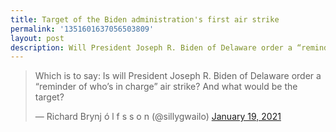 ```yaml
---
title: Target of the Biden administration's first air strike
permalink: '1351601637056503809'
layout: post
description: Will President Joseph R. Biden of Delaware order a “reminder of who’s in charge” air strike? 
---
```


<blockquote class="twitter-tweet"><p lang="en" dir="ltr">Which is to say: Is will President Joseph R. Biden of Delaware order a “reminder of who’s in charge” air strike? And what would be the target?</p>&mdash; Richard Brynj ó l f s s o n (@sillygwailo) <a href="https://twitter.com/sillygwailo/status/1351601637056503809?ref_src=twsrc%5Etfw">January 19, 2021</a></blockquote> <script async src="https://platform.twitter.com/widgets.js" charset="utf-8"></script>